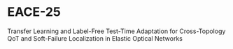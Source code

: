 # EACE-25
Transfer Learning and Label-Free Test-Time Adaptation for Cross-Topology QoT and Soft-Failure Localization in Elastic Optical Networks
